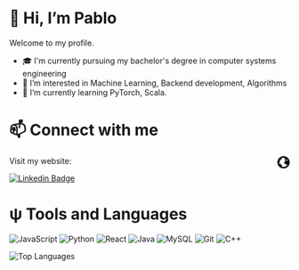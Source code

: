 # 👋 Hi, I’m Pablo #

Welcome to my profile.

- 🎓 I'm currently pursuing my bachelor's degree in computer systems engineering
- 👀 I’m interested in Machine Learning, Backend development, Algorithms
- 🌱 I’m currently learning PyTorch, Scala.

# 📫 Connect with me #

Visit my website: [<img align="right" alt="Personal Website" width="22px" src="https://raw.githubusercontent.com/iconic/open-iconic/1d1e8885c5031874b32f4e480e371ce2b1c24144/svg/globe.svg" />][website]

[![Linkedin Badge](https://img.shields.io/badge/-blue?style=flat-square&logo=Linkedin&logoColor=white&link=https://www.linkedin.com/)]([Linkedin])


# ψ Tools and Languages #

![JavaScript](https://img.shields.io/badge/-JavaScript-black?style=flat-square&logo=javascript)
![Python](https://img.shields.io/badge/-Python-black?style=flat-square&logo=Python)
![React](https://img.shields.io/badge/-React-black?style=flat-square&logo=react)
![Java](https://img.shields.io/badge/-java-E34A86?style=flat-square&logo=java)
![MySQL](https://img.shields.io/badge/-MySQL-black?style=flat-square&logo=mysql)
![Git](https://img.shields.io/badge/-Git-black?style=flat-square&logo=git)
![C++](https://img.shields.io/badge/-C++-00599C?style=flat-square&logo=c)


![Top Languages](https://github-readme-stats.vercel.app/api/top-langs/?username=PabloVarg&hide=TeX&layout=compact)

[website]: #
[Linkedin]: #

